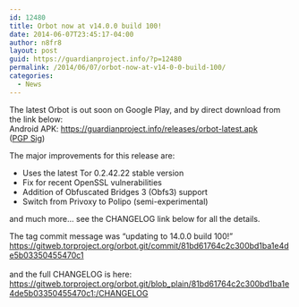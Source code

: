 ```yaml
---
id: 12480
title: Orbot now at v14.0.0 build 100!
date: 2014-06-07T23:45:17-04:00
author: n8fr8
layout: post
guid: https://guardianproject.info/?p=12480
permalink: /2014/06/07/orbot-now-at-v14-0-0-build-100/
categories:
  - News
---
```

The latest Orbot is out soon on Google Play, and by direct download from the link below:  
Android APK: <https://guardianproject.info/releases/orbot-latest.apk>  
([PGP Sig](https://guardianproject.info/releases/orbot-latest.apk.asc))

The major improvements for this release are:

  * Uses the latest Tor 0.2.42.22 stable version
  * Fix for recent OpenSSL vulnerabilities
  * Addition of Obfuscated Bridges 3 (Obfs3) support
  * Switch from Privoxy to Polipo (semi-experimental)

and much more… see the CHANGELOG link below for all the details.</ul> 

The tag commit message was “updating to 14.0.0 build 100!”  
[https://gitweb.torproject.org/orbot.git/commit/81bd61764c2c300bd1ba1e4de5b03350455470c1  
](https://gitweb.torproject.org/orbot.git/commit/81bd61764c2c300bd1ba1e4de5b03350455470c1)  
and the full CHANGELOG is here: <https://gitweb.torproject.org/orbot.git/blob_plain/81bd61764c2c300bd1ba1e4de5b03350455470c1:/CHANGELOG>